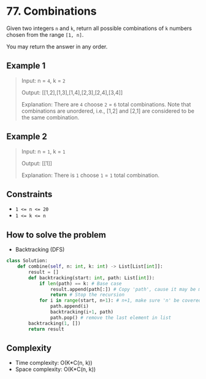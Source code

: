 # 77. Combinations
<Badge type="warning" text="Medium" /> [<Badge type="info" text="LeetCode" />](https://leetcode.com/problems/combinations/)

Given two integers `n` and `k`, return all possible combinations of `k` numbers chosen from the range `[1, n]`.

You may return the answer in any order.

## Example 1
> Input: n = `4`, k = `2`
>
> Output: [[1,2],[1,3],[1,4],[2,3],[2,4],[3,4]]
>
> Explanation: There are `4` choose `2` = `6` total combinations.
> Note that combinations are unordered, i.e., [1,2] and [2,1] are considered to be the same combination.

## Example 2
> Input: n = `1`, k = `1`
>
> Output: [[1]]
>
> Explanation: There is `1` choose `1` = `1` total combination.

## Constraints
- `1 <= n <= 20`
- `1 <= k <= n`


## How to solve the problem

- Backtracking (DFS)

```python
class Solution:
    def combine(self, n: int, k: int) -> List[List[int]]:
        result = []
        def backtracking(start: int, path: List[int]):
            if len(path) == k: # Base case
                result.append(path[:]) # Copy 'path', cause it may be modified after
                return # Stop the recursion
            for i in range(start, n+1): # n+1, make sure 'n' be covered
                path.append(i)
                backtracking(i+1, path)
                path.pop() # remove the last element in list
        backtracking(1, [])
        return result
```

## Complexity
- Time complexity: O(K*C(n, k))
- Space complexity: O(K*C(n, k))